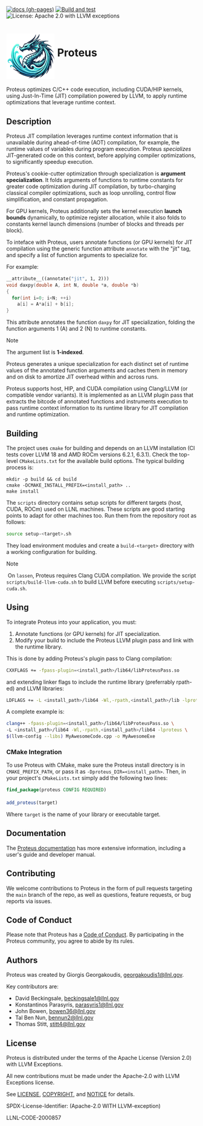[![docs (gh-pages)](https://github.com/Olympus-HPC/proteus/actions/workflows/gh-pages-docs.yml/badge.svg)](https://github.com/Olympus-HPC/proteus/actions/workflows/gh-pages-docs.yml)
[![Build and test](https://github.com/Olympus-HPC/proteus/actions/workflows/ci-build-test.yml/badge.svg)](https://github.com/Olympus-HPC/proteus/actions/workflows/ci-build-test.yml)
![License: Apache 2.0 with LLVM exceptions](https://img.shields.io/badge/license-Apache%202.0%20with%20LLVM%20exceptions-blue.svg)

# <img src="docs/assets/proteus-logo.png" width="128" align="middle" /> Proteus

Proteus optimizes C/C++ code execution, including CUDA/HIP kernels, using
Just-In-Time (JIT) compilation powered by LLVM, to apply runtime optimizations
that leverage runtime context.

## Description
Proteus JIT compilation leverages runtime context information that is
unavailable during ahead-of-time (AOT) compilation, for example, the runtime
values of variables during program execution.
Proteus *specializes* JIT-generated code on this context, before applying
compiler optimizations, to significantly speedup execution.

Proteus's cookie-cutter optimization through specialization is
**argument specialization**.
It folds arguments of functions to runtime constants for greater code
optimization during JIT compilation, by turbo-charging classical compiler
optimizations, such as loop unrolling, control flow simplification, and constant
propagation.

For GPU kernels, Proteus additionally sets the kernel execution
**launch bounds** dynamically, to optimize register allocation, while it also
folds to constants kernel launch dimensions (number of blocks and threads per
block).

To inteface with Proteus, users annotate functions (or GPU kernels) for JIT
compilation using the generic function attribute `annotate` with the "jit" tag,
and specify a list of function arguments to specialize for.

For example:
```cpp
__attribute__((annotate("jit", 1, 2)))
void daxpy(double A, int N, double *a, double *b)
{
  for(int i=0; i<N; ++i)
    a[i] = A*a[i] + b[i];
}
```
This attribute annotates the function `daxpy` for JIT specialization, folding
the function arguments 1 (A) and 2 (N) to runtime constants.

> [!NOTE]
> The argument list is **1-indexed**.

Proteus generates a unique specialization for each distinct set of runtime
values of the annotated function arguments and caches them in memory and on disk
to amortize JIT overhead within and across runs.

Proteus supports host, HIP, and CUDA compilation using Clang/LLVM (or compatible
vendor variants).
It is implemented as an LLVM plugin pass that extracts the bitcode of annotated
functions and instruments execution to pass runtime context information to its
runtime library for JIT compilation and runtime optimization.

## Building
The project uses `cmake` for building and depends on an LLVM installation
(CI tests cover LLVM 18 and AMD ROCm versions 6.2.1, 6.3.1).
Check the top-level `CMakeLists.txt` for the available build options.
The typical building process is:
```
mkdir -p build && cd build
cmake -DCMAKE_INSTALL_PREFIX=<install_path> ..
make install
```

The `scripts` directory contains setup scripts for different targets (host,
CUDA, ROCm) used on LLNL machines.
These scripts are good starting points to adapt for other machines too.
Run them from the repository root as follows:
```bash
source setup-<target>.sh
```
They load environment modules and create a `build-<target>` directory with a
working configuration for building.

> [!NOTE]
>️ On `lassen`, Proteus requires Clang CUDA compilation. We provide the script
> `scripts/build-llvm-cuda.sh` to build LLVM before executing
> `scripts/setup-cuda.sh`.

## Using

To integrate Proteus into your application, you must:

1. Annotate functions (or GPU kernels) for JIT specialization.
2. Modify your build to include the Proteus LLVM plugin pass and link with the runtime library.

This is done by adding Proteus's plugin pass to Clang compilation:
```bash
CXXFLAGS += -fpass-plugin=<install_path>/lib64/libProteusPass.so
```
and extending linker flags to include the runtime library (preferrably
rpath-ed) and LLVM libraries:
```bash
LDFLAGS += -L <install_path>/lib64 -Wl,-rpath,<install_path>/lib -lproteus $(llvm-config --libs)
```

A complete example is:
```bash
clang++ -fpass-plugin=<install_path>/lib64/libProteusPass.so \
-L <install_path>/lib64 -Wl,-rpath,<install_path>/lib64 -lproteus \
$(llvm-config --libs) MyAwesomeCode.cpp -o MyAwesomeExe
```

### CMake Integration

To use Proteus with CMake, make sure the Proteus install directory is in
`CMAKE_PREFIX_PATH`, or pass it as `-Dproteus_DIR=<install_path>`.
Then, in your project's `CMakeLists.txt` simply add the following two lines:

```cmake
find_package(proteus CONFIG REQUIRED)

add_proteus(target)
```

Where `target` is the name of your library or executable target.

## Documentation

The [Proteus documentation](https://olympus-hpc.github.io/proteus/) has more extensive information,
including a user's guide and developer manual.

## Contributing

We welcome contributions to Proteus in the form of pull requests targeting the
`main` branch of the repo, as well as questions, feature requests, or bug reports
via issues.

## Code of Conduct

Please note that Proteus has a [Code of Conduct](CODE_OF_CONDUCT.md).
By participating in the Proteus community, you agree to abide by its rules.

## Authors
Proteus was created by Giorgis Georgakoudis, georgakoudis1@llnl.gov.

Key contributors are:
- David Beckingsale, beckingsale1@llnl.gov
- Konstantinos Parasyris, parasyris1@llnl.gov
- John Bowen, bowen36@llnl.gov
- Tal Ben Nun, bennun2@llnl.gov
- Thomas Stitt, stitt4@llnl.gov

## License

Proteus is distributed under the terms of the Apache License (Version 2.0) with
LLVM Exceptions.

All new contributions must be made under the Apache-2.0 with LLVM Exceptions license.

See [LICENSE](LICENSE), [COPYRIGHT](COPYRIGHT), and [NOTICE](NOTICE) for details.

SPDX-License-Identifier: (Apache-2.0 WITH LLVM-exception)

LLNL-CODE-2000857
